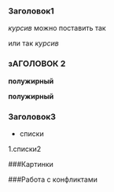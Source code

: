 ### Заголовок1 

*курсив* можно поставить так

или так _курсив_  



### зАГОЛОВОК 2
 **полужирный**
 
 __полужирный__


### Заголовок3

 * списки
 
 1.списки2

 ###Картинки


 ###Работа с конфликтами
